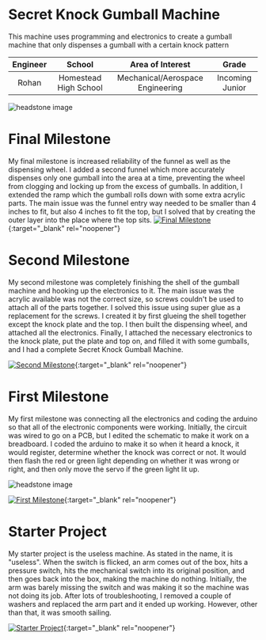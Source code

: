 ﻿# Secret Knock Gumball Machine
This machine uses programming and electronics to create a gumball machine that only dispenses a gumball with a certain knock pattern

| **Engineer** | **School** | **Area of Interest** | **Grade** |
|:--:|:--:|:--:|:--:|
| Rohan | Homestead High School | Mechanical/Aerospace Engineering | Incoming Junior

![headstone image](https://lh3.googleusercontent.com/pw/AM-JKLVnnP7sI6LzxgDa8Y0KXO7RgNxbgnI6-feQFFb5hWKyFV1nyY6iZ34TMninLdIXaLCwo6SlBs2b-fHBt8jr8aFRCoqPc6Q2TZyh-ec4eoRcXKH4qwqcrknia2Dub9lUxmVGy_R6C5O36TFbXlUo5nQa=s1568-no?authuser=0) 

# Final Milestone
My final milestone is increased reliability of the funnel as well as the dispensing wheel. I added a second funnel which more accurately dispenses only one gumball into the area at a time, preventing the wheel from clogging and locking up from the excess of gumballs. In addition, I extended the ramp which the gumball rolls down with some extra acrylic parts. The main issue was the funnel entry way needed to be smaller than 4 inches to fit, but also 4 inches to fit the top, but I solved that by creating the outer layer into the place where the top sits.
[![Final Milestone](https://i3.ytimg.com/vi/fEUqUXwKLkU/maxresdefault.jpg )](https://www.youtube.com/watch?v=fEUqUXwKLkU "Final Milestone"){:target="_blank" rel="noopener"}

# Second Milestone
My second milestone was completely finishing the shell of the gumball machine and hooking up the electronics to it. The main issue was the acrylic available was not the correct size, so screws couldn't be used to attach all of the parts together. I solved this issue using super glue as a replacement for the screws. I created it by first glueing the shell together except the knock plate and the top. I then built the dispensing wheel, and attached all the electronics. Finally, I attached the necessary electronics to the knock plate, put the plate and top on, and filled it with some gumballs, and I had a complete Secret Knock Gumball Machine.

[![Second Milestone](https://i3.ytimg.com/vi/yh3NVeD6hfI/maxresdefault.jpg)](https://www.youtube.com/watch?v=yh3NVeD6hfI "Second Milestone"){:target="_blank" rel="noopener"}

# First Milestone
  
My first milestone was connecting all the electronics and coding the arduino so that all of the electronic components were working. Initially, the circuit was wired to go on a PCB, but I edited the schematic to make it work on a breadboard. I coded the arduino to make it so when it heard a knock, it would register, determine whether the knock was correct or not. It would then flash the red or green light depending on whether it was wrong or right, and then only move the servo if the green light lit up.

![headstone image](https://lh3.googleusercontent.com/F_YFZiR5rrqeGPauoPcu_eZfzBgUWKYm7tD5UvX-AOJaUeW08X_v_Eu25w2upWJJWmhDF_5qKU3WqzJUc9v-K0BCkmJ6sPpI2bdOuOb3_ReNp7lLOr05iBx3G2wbMlrCYKL0flQLgMBf0OVZXIgaLWAP4o3uzqQpVWeUlLLsmjJAZK9bErbNArUBVgTOWHvR86pd43Kr-ptbJzKUaInbXjHKw2i8VrUnPIqqIodSGfl90CrLW6UdGsiouMMjvlxkW19DFxRLC-wsGQLeIHNF5RWOLlZURM_09BgHn8fUHwQjRZOawPzRW0DBKGthjc7oJ_WRJPDcci4oGyEeEfUV9rJUwBoYOZG2NiVkCl_79fH82tcM3begp4GNzvtmVXwbRAJVilHPB-PMkduSO6KnUSdcQQ7qVbC2IF_zfHKK5Vww-0faYRB7qawIaO6Efcab_cvuFvKvBwvbs8kUm7mvPF6cfsFAN5Db5vCLQTWKtcrB7r7472BvYxhF7Vg7l5_BFgPHfiTnyBlLOXQJADaXCkD-LaMR3zUcAjaBX9AuccNAb0mW9L2FALmdMicbrb3lIpgXsmM1qwT6g_W4exE7F-1x60v2Sg1Rn3eWuOEfohzfXDoK4hWL6BLmLZb5nTi27-HX2JZSWu1J3dmBWbP7MrwDCNRe9fzZiNIsolR_Ixxxe8CG7TcoRpVtMr7SpRh9YZiIsAUE7e4F8R2CcSt1PwsLCxG9ZE93uuMKBs738vpbcLvcMnZSQO2pTvrsO9fiX3pAK_otSKrX5Q7vp_jhbFSLhwK9b4uPRK2oGBEfwmv-PSt3G0FHjiyvLjo1jr_JuUNMMkFoYPTScIDwfC0tPgtcPZKFVFgMNegV50PTOQ=w1656-h1138-no?authuser=0) 

[![First Milestone](https://i3.ytimg.com/vi/qrvOzOxq7X4/maxresdefault.jpg)](https://www.youtube.com/watch?v=qrvOzOxq7X4 "First Milestone"){:target="_blank" rel="noopener"}

# Starter Project
My starter project is the useless machine. As stated in the name, it is "useless". When the switch is flicked, an arm comes out of the box, hits a pressure switch, hits the mechanical switch into its original position, and then goes back into the box, making the machine do nothing. Initially, the arm was barely missing the switch and was making it so the machine was not doing its job. After lots of troubleshooting, I removed a couple of washers and replaced the arm part and it ended up working. However, other than that, it was smooth sailing.

[![Starter Project](https://i3.ytimg.com/vi/fU5rxLO-P5s/maxresdefault.jpg)](https://www.youtube.com/watch?v=fU5rxLO-P5s "Starter Project"){:target="_blank" rel="noopener"}
